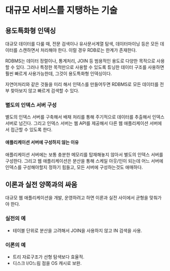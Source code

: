 # 대규모 서비스를 지탱하는 기술

## 용도특화형 인덱싱

대규모 데이터를 다룰 때, 전문 검색이나 유사문서계열 탐색, 데이터마이닝 등은 모든 데이터를 스캔하면서 처리해야 한다. 이럴 경우 RDB로는 한계가 존재한다.

RDBMS는 데이터 정렬이나, 통계처리, JOIN 등 범용적인 용도로 다양한 목적으로 사용할 수 있다. 그러나 특정한 목적만으로 사용할 수 있도록 튜닝한 데이터 구조를 사용하면 훨씬 빠르게 사용가능한데, 그것이 용도특화형 인덱싱이다. 

자연어처리와 같은 것들을 미리 해서 인덱스를 만들어두면 RDBMS로 모든 데이터를 전부 찾아보지 않고 빠르게 검색할 수 있다.

### 별도의 인덱스 서버 구성

별도의 인덱스 서버를 구축해서 배채 처리를 통해 주기적으로 데이터를 추출해서 인덱스 서버로 넘긴다. 그리고 인덱스 서버는 웹 API를 제공해서 다른 웹 애플리케이션 서버에서 접근할 수 있도록 한다.

#### 애플리케이션 서버에 구성하지 않는 이유

애플리케이션 서버에는 보통 충분한 메모리를 탑재해놓지 않아서 별도의 인덱스 서버를 구성한다. 그리고 웹 애플리케이션은 분산을 통해 스케일 아웃/인이 되는데 어느 서버에 인덱스를 구성해야할지 정하기 힘들고, 모든 서버에 구성하는것도 애매하다.

## 이론과 실전 양쪽과의 싸움

대규모 웹 애플리케이션을 개발, 운영하려고 하면 이론과 실전 사이에서 균형을 맞춰가야 한다.

### 실전의 예

* 테이블 단위로 분산을 고려해서 JOIN을 사용하지 않고 IN 검색을 사용.

### 이론의 예

* 트리 자료구조가 선형 탐색보다 효율적.
* 디스크 I/O느림 점을 OS 캐시로 보완.